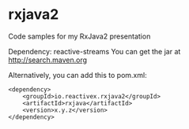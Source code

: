 # rxjava2
Code samples for my RxJava2 presentation

Dependency: reactive-streams
You can get the jar at http://search.maven.org

Alternatively, you can add this to pom.xml:
```
<dependency>
    <groupId>io.reactivex.rxjava2</groupId>
    <artifactId>rxjava</artifactId>
    <version>x.y.z</version>
</dependency>
```
